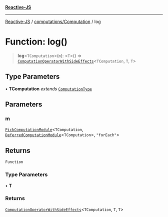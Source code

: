 [**Reactive-JS**](../../../README.md)

***

[Reactive-JS](../../../README.md) / [computations/Computation](../README.md) / log

# Function: log()

> **log**\<`TComputation`\>(`m`): \<`T`\>() => [`ComputationOperatorWithSideEffects`](../../type-aliases/ComputationOperatorWithSideEffects.md)\<`TComputation`, `T`, `T`\>

## Type Parameters

• **TComputation** *extends* [`ComputationType`](../../type-aliases/ComputationType.md)

## Parameters

### m

[`PickComputationModule`](../../type-aliases/PickComputationModule.md)\<`TComputation`, [`DeferredComputationModule`](../../interfaces/DeferredComputationModule.md)\<`TComputation`\>, `"forEach"`\>

## Returns

`Function`

### Type Parameters

• **T**

### Returns

[`ComputationOperatorWithSideEffects`](../../type-aliases/ComputationOperatorWithSideEffects.md)\<`TComputation`, `T`, `T`\>
